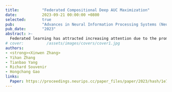```yaml
---
title:          "Federated Compositional Deep AUC Maximization"
date:           2023-09-21 00:00:00 +0800
selected:       true
pub:            "Advances in Neural Information Processing Systems (NeurIPS)"
pub_date:       "2023"
abstract: >-
  Federated learning has attracted increasing attention due to the promise of balancing privacy and large-scale learning; numerous approaches have been proposed. However, most existing approaches focus on problems with balanced data, and prediction performance is far from satisfactory for many real-world applications where the number of samples in different classes is highly imbalanced. To address this challenging problem, we developed a novel federated learning method for imbalanced data by directly optimizing the area under curve (AUC) score. In particular, we formulate the AUC maximization problem as a federated compositional minimax optimization problem, develop a local stochastic compositional gradient descent ascent with momentum algorithm, and provide bounds on the computational and communication complexities of our algorithm. To the best of our knowledge, this is the first work to achieve such favorable theoretical results. Finally, extensive experimental results confirm the efficacy of our method.
# cover:          /assets/images/covers/cover1.jpg
authors:
- <strong><Xinwen Zhang>
- Yihan Zhang 
- Tianbao Yang
- Richard Souvenir
- Hongchang Gao
links:
  Paper: https://proceedings.neurips.cc/paper_files/paper/2023/hash/1e7b192fc8b3acb93749c5accfa60e0c-Abstract-Conference.html
---
```


